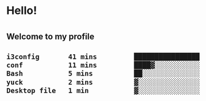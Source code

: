 
<h1>Hello!<h1>
<h2>Welcome to my profile<h2>

<!--START_SECTION:waka-->

```txt
i3config       41 mins         ████████████████▒░░░░░░░░   65.75 %
conf           11 mins         ████▓░░░░░░░░░░░░░░░░░░░░   18.15 %
Bash           5 mins          ██░░░░░░░░░░░░░░░░░░░░░░░   08.05 %
yuck           2 mins          ▓░░░░░░░░░░░░░░░░░░░░░░░░   03.22 %
Desktop file   1 min           ▓░░░░░░░░░░░░░░░░░░░░░░░░   02.48 %
```

<!--END_SECTION:waka-->
